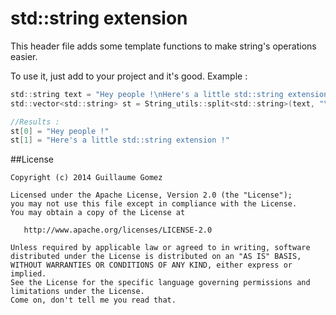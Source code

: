 std::string extension
======================

This header file adds some template functions to make string's operations easier.

To use it, just add to your project and it's good. Example :

```c
std::string text = "Hey people !\nHere's a little std::string extension !"
std::vector<std::string> st = String_utils::split<std::string>(text, "\n");

//Results :
st[0] = "Hey people !"
st[1] = "Here's a little std::string extension !"
```

##License

    Copyright (c) 2014 Guillaume Gomez

    Licensed under the Apache License, Version 2.0 (the "License");
    you may not use this file except in compliance with the License.
    You may obtain a copy of the License at

       http://www.apache.org/licenses/LICENSE-2.0

    Unless required by applicable law or agreed to in writing, software
    distributed under the License is distributed on an "AS IS" BASIS,
    WITHOUT WARRANTIES OR CONDITIONS OF ANY KIND, either express or implied.
    See the License for the specific language governing permissions and
    limitations under the License.
    Come on, don't tell me you read that.
